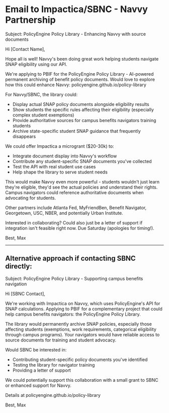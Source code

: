 # Email to Impactica/SBNC - Navvy Partnership

Subject: PolicyEngine Policy Library - Enhancing Navvy with source documents

Hi [Contact Name],

Hope all is well! Navvy's been doing great work helping students navigate SNAP eligibility using our API.

We're applying to PBIF for the PolicyEngine Policy Library - AI-powered permanent archiving of benefit policy documents. Would love to explore how this could enhance Navvy: policyengine.github.io/policy-library

For Navvy/SBNC, the library could:
- Display actual SNAP policy documents alongside eligibility results
- Show students the specific rules affecting their eligibility (especially complex student exemptions)
- Provide authoritative sources for campus benefits navigators training students
- Archive state-specific student SNAP guidance that frequently disappears

We could offer Impactica a microgrant ($20-30k) to:
- Integrate document display into Navvy's workflow
- Contribute any student-specific SNAP documents you've collected
- Test the API with real student use cases
- Help shape the library to serve student needs

This would make Navvy even more powerful - students wouldn't just learn they're eligible, they'd see the actual policies and understand their rights. Campus navigators could reference authoritative documents when advocating for students.

Other partners include Atlanta Fed, MyFriendBen, Benefit Navigator, Georgetown, USC, NBER, and potentially Urban Institute.

Interested in collaborating? Could also just be a letter of support if integration isn't feasible right now. Due Saturday (apologies for timing!).

Best,
Max

---

## Alternative approach if contacting SBNC directly:

Subject: PolicyEngine Policy Library - Supporting campus benefits navigation

Hi [SBNC Contact],

We're working with Impactica on Navvy, which uses PolicyEngine's API for SNAP calculations. Applying to PBIF for a complementary project that could help campus benefits navigators: the PolicyEngine Policy Library.

The library would permanently archive SNAP policies, especially those affecting students (exemptions, work requirements, categorical eligibility through campus programs). Your navigators would have reliable access to source documents for training and student advocacy.

Would SBNC be interested in:
- Contributing student-specific policy documents you've identified
- Testing the library for navigator training
- Providing a letter of support

We could potentially support this collaboration with a small grant to SBNC or enhanced support for Navvy.

Details at policyengine.github.io/policy-library

Best,
Max
